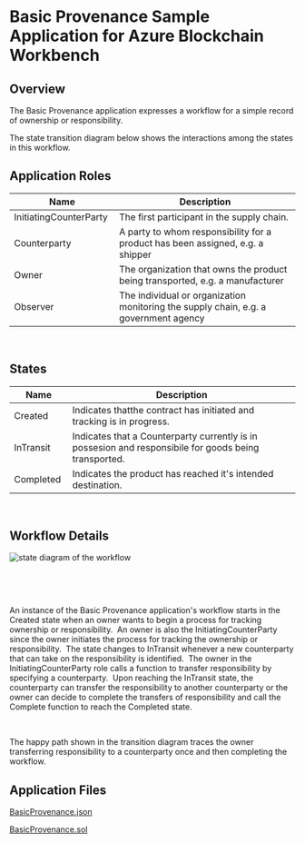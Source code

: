 Basic Provenance Sample Application
for Azure Blockchain Workbench
==============================

Overview 
---------


The Basic Provenance application expresses a workflow for a simple record of
ownership or responsibility.  

The state transition diagram below shows the
interactions among the states in this workflow. 

Application Roles 
------------------

| Name                   | Description                                       |
|------------------------|---------------------------------------------------|
| InitiatingCounterParty | The first participant in the supply chain.        |
| Counterparty           | A party to whom responsibility for a product has been assigned, e.g. a shipper |
| Owner                  | The organization that owns the product being transported, e.g. a manufacturer |
| Observer               | The individual or organization monitoring the supply chain, e.g. a government agency |

 

States 
-------

| Name                   | Description                                       |
|------------------------|---------------------------------------------------|
|Created |Indicates thatthe contract has initiated and tracking is in progress. |
|InTransit |Indicates that a Counterparty currently is in possesion and responsibile for goods being transported.|
|Completed |Indicates the product has reached it's intended destination.|

 

Workflow Details
----------------

![state diagram of the workflow](media/c3d3c6764f6ae1e565c0929d2f2fed48.png)

 

 

An instance of the Basic Provenance application's workflow starts in the Created
state when an owner wants to begin a process for tracking ownership or
responsibility.  An owner is also the InitiatingCounterParty since the owner
initiates the process for tracking the ownership or responsibility.  The state
changes to InTransit whenever a new counterparty that can take on the
responsibility is identified.  The owner in the InitiatingCounterParty role
calls a function to transfer responsibility by specifying a counterparty.  Upon
reaching the InTransit state, the counterparty can transfer the responsibility
to another counterparty or the owner can decide to complete the transfers of
responsibility and call the Complete function to reach the Completed state. 

 

The happy path shown in the transition diagram traces the owner transferring
responsibility to a counterparty once and then completing the workflow. 

Application Files
-----------------
[BasicProvenance.json](./ethereum/BasicProvenance.json)

[BasicProvenance.sol](./ethereum/BasicProvenance.sol)
